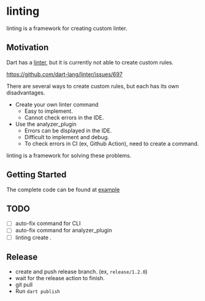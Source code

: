 # linting

linting is a framework for creating custom linter.

## Motivation

Dart has a [linter](https://github.com/dart-lang/linter), but it is currently not able to create custom rules.

https://github.com/dart-lang/linter/issues/697

There are several ways to create custom rules, but each has its own disadvantages.

- Create your own linter command
  - Easy to implement.
  - Cannot check errors in the IDE.
- Use the analyzer_plugin
  - Errors can be displayed in the IDE.
  - Difficult to implement and debug.
  - To check errors in CI (ex, Github Action), need to create a command.

linting is a framework for solving these problems.

## Getting Started

The complete code can be found at [example](https://github.com/hisaichi5518/dart-linting/tree/main/example)

## TODO

- [ ] auto-fix command for CLI
- [ ] auto-fix command for analyzer_plugin
- [ ] linting create .

## Release

- create and push release branch. (ex, `release/1.2.0`)
- wait for the release action to finish.
- git pull
- Run `dart publish`